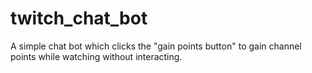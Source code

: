 # twitch_chat_bot
A simple chat bot which clicks the "gain points button" to gain channel points while watching without interacting.
